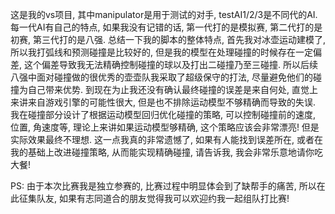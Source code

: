 这是我的vs项目, 其中manipulator是用于测试的对手, testAI1/2/3是不同代的AI.
每一代AI有自己的特点, 如果我没有记错的话, 第一代打的是模拟赛, 第二代打的是初赛, 第三代打的是八强.
总结一下我的脚本的整体特点, 首先我对冰壶运动建模了, 所以我打弧线和预测碰撞是比较好的, 但是我的模型在处理碰撞的时候存在一定偏差, 这个偏差导致我无法精确控制碰撞的球以及打出二碰撞乃至三碰撞. 所以后续八强中面对碰撞做的很优秀的壶壶队我采取了超级保守的打法, 尽量避免他们的碰撞为自己带来优势. 到现在为止我还没有确认最终碰撞的误差是来自何处, 直觉上来讲来自游戏引擎的可能性很大, 但是也不排除运动模型不够精确而导致的失误. 我在碰撞部分设计了根据运动模型回归优化碰撞的策略, 可以控制碰撞前的速度, 位置, 角速度等, 理论上来讲如果运动模型够精确, 这个策略应该会非常漂亮! 但是实际效果最终不理想. 这一点我真的非常遗憾了, 如果有人能找到误差所在, 或者在我的基础上改进碰撞策略, 从而能实现精确碰撞, 请告诉我, 我会非常乐意地请你吃大餐! 

PS: 由于本次比赛我是独立参赛的, 比赛过程中明显体会到了缺帮手的痛苦, 所以在此征集队友, 如果有志同道合的朋友觉得我可以欢迎约我一起组队打比赛!
